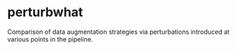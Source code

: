 # perturbwhat
Comparison of data augmentation strategies via perturbations introduced at various points in the pipeline.
